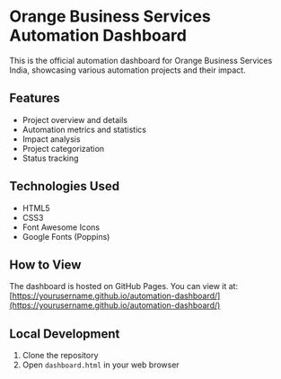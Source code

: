 # Orange Business Services Automation Dashboard

This is the official automation dashboard for Orange Business Services India, showcasing various automation projects and their impact.

## Features

- Project overview and details
- Automation metrics and statistics
- Impact analysis
- Project categorization
- Status tracking

## Technologies Used

- HTML5
- CSS3
- Font Awesome Icons
- Google Fonts (Poppins)

## How to View

The dashboard is hosted on GitHub Pages. You can view it at: [https://yourusername.github.io/automation-dashboard/](https://yourusername.github.io/automation-dashboard/)

## Local Development

1. Clone the repository
2. Open `dashboard.html` in your web browser
